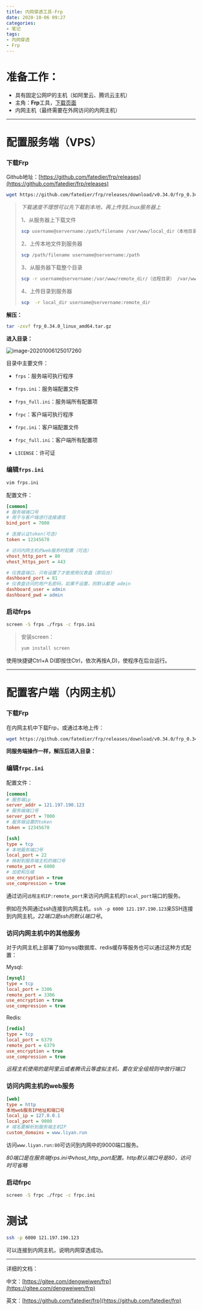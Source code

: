 ```yaml
---
title: 内网穿透工具-Frp
date: 2020-10-06 09:27
categories:
- 笔记
tags: 
- 内网穿透
- Frp
---
```


# 准备工作：

- 具有固定公网IP的主机（如阿里云、腾讯云主机）
- 主角：**Frp**工具，[下载页面](https://github.com/fatedier/frp/releases)
- 内网主机（最终需要在外网访问的内网主机）



---

# 配置服务端（VPS）

### 下载Frp

Github地址：[https://github.com/fatedier/frp/releases](https://github.com/fatedier/frp/releases)

```bash
wget https://github.com/fatedier/frp/releases/download/v0.34.0/frp_0.34.0_linux_amd64.tar.gz
```

>*下载速度不理想可以先下载到本地，再上传到Linux服务器上*
>
>1、从服务器上下载文件
>
>```bash
>scp username@servername:/path/filename /var/www/local_dir（本地目录）
>```
>
>2、上传本地文件到服务器
>
>```bash
>scp /path/filename username@servername:/path
>```
>
>3、从服务器下载整个目录
>
>```bash
>scp -r username@servername:/var/www/remote_dir/（远程目录） /var/www/local_dir（本地目录）
>```
>
>4、上传目录到服务器
>
>```bash
>scp  -r local_dir username@servername:remote_dir
>```

**解压：**

```bash
tar -zxvf frp_0.34.0_linux_amd64.tar.gz
```

**进入目录：**

![image-20201006125017260](https://images.shiguangping.com/imgs/20201006125017.png)

目录中主要文件：

- `frps`：服务端可执行程序
- `frps.ini`：服务端配置文件
- `frps_full.ini`：服务端所有配置项

- `frpc`：客户端可执行程序
- `frpc.ini`：客户端配置文件
- `frpc_full.ini`：客户端所有配置项
- `LICENSE`：许可证



### 编辑`frps.ini`

```bash
vim frps.ini
```

配置文件：

```ini
[common]
# 服务端端口号
# 用于与客户端进行连接通信
bind_port = 7000

# 连接认证token(可选)
token = 12345678

# 访问内网主机的web服务时配置（可选）
vhost_http_port = 80
vhost_https_port = 443

# 仪表盘端口，只有设置了才能使用仪表盘（即后台）
dashboard_port = 81
# 仪表盘访问的用户名密码，如果不设置，则默认都是 admin
dashboard_user = admin
dashboard_pwd = admin
```

### 启动frps

```bash
screen -S frps ./frps -c frps.ini
```

>安装screen：
>
>```bash
>yum install screen
>```

使用快捷键Ctrl+A D(即按住Ctrl，依次再按A,D)，使程序在后台运行。

---

# 配置客户端（内网主机）

### 下载Frp

在内网主机中下载Frp，或通过本地上传：

```bash
wget https://github.com/fatedier/frp/releases/download/v0.34.0/frp_0.34.0_linux_amd64.tar.gz
```

**同服务端操作一样，解压后进入目录：**

### 编辑`frpc.ini`

配置文件：

```ini
[common]
# 服务端ip
server_addr = 121.197.190.123
# 服务端端口号
server_port = 7000
# 服务端设置的token
token = 12345678

[ssh]
type = tcp
# 本地服务端口号
local_port = 22
# 映射到服务端主机的端口号
remote_port = 6000
# 加密和压缩
use_encryption = true
use_compression = true
```

通过访问`远程主机IP:remote_port`来访问内网主机的`local_port`端口的服务。

例如在外网通过ssh连接到内网主机，`ssh -p 6000 121.197.190.123`来SSH连接到内网主机，*22端口是ssh的默认端口号*。

### 访问内网主机中的其他服务

对于内网主机上部署了如mysql数据库、redis缓存等服务也可以通过这种方式配置：

Mysql:

```ini
[mysql]
type = tcp
local_port = 3306
remote_port = 3306
use_encryption = true
use_compression = true
```

Redis:

```ini
[redis]
type = tcp
local_port = 6379
remote_port = 6379
use_encryption = true
use_compression = true
```

*远程主机使用的是阿里云或者腾讯云等虚拟主机，要在安全组规则中放行端口*

### 访问内网主机的web服务

```ini
[web]
type = http
本地web服务IP地址和端口号
local_ip = 127.0.0.1
local_port = 9000
# 域名要解析到服务端主机IP
custom_domains = www.liyan.run
```

访问`www.liyan.run:80`可访问到内网中的9000端口服务。

*80端口是在服务端frps.ini中vhost_http_port配置。http默认端口号是80，访问时可省略*

### 启动frpc

```bash
screen -S frpc ./frpc -c frpc.ini
```



# 测试

```bash
ssh -p 6000 121.197.190.123
```

可以连接到内网主机，说明内网穿透成功。

---

详细的文档：

中文：[https://gitee.com/dengweiwen/frp](https://gitee.com/dengweiwen/frp)

英文：[https://github.com/fatedier/frp](https://github.com/fatedier/frp)

